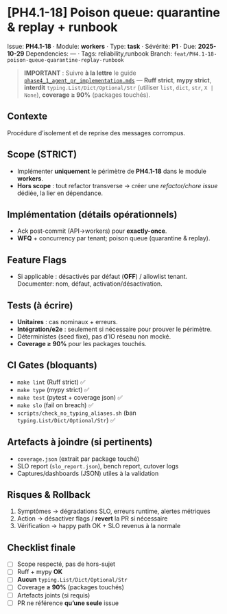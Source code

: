 <!-- PR template generated 2025-10-21 14:17 UTC -->
# [PH4.1-18] Poison queue: quarantine & replay + runbook

Issue: **PH4.1-18** · Module: **workers** · Type: **task** · Sévérité: **P1** · Due: **2025-10-29**
Dependencies: — · Tags: reliability,runbook
Branch: `feat/PH4.1-18-poison-queue-quarantine-replay-runbook`

> **IMPORTANT** : Suivre **à la lettre** le guide [`phase4_1_agent_pr_implementation.mds`](phase4_1_agent_pr_implementation.mds) — **Ruff strict**, **mypy strict**, **interdit** `typing.List/Dict/Optional/Str` (utiliser `list`, `dict`, `str`, `X | None`), **coverage ≥ 90%** (packages touchés).

## Contexte
Procédure d’isolement et de reprise des messages corrompus.

## Scope (STRICT)
- Implémenter **uniquement** le périmètre de **PH4.1-18** dans le module **workers**.
- **Hors scope** : tout refactor transverse → créer une *refactor/chore issue* dédiée, la lier en dépendance.

## Implémentation (détails opérationnels)
- Ack post-commit (API→workers) pour **exactly-once**.
- **WFQ** + concurrency par tenant; poison queue (quarantine & replay).

## Feature Flags
- Si applicable : désactivés par défaut (**OFF**) / allowlist tenant. Documenter: nom, défaut, activation/désactivation.

## Tests (à écrire)
- **Unitaires** : cas nominaux + erreurs.
- **Intégration/e2e** : seulement si nécessaire pour prouver le périmètre.
- Déterministes (seed fixe), pas d’IO réseau non mocké.
- **Coverage ≥ 90%** pour les packages touchés.

## CI Gates (bloquants)
- `make lint` (Ruff strict) ✅
- `make type` (mypy strict) ✅
- `make test` (pytest + coverage json) ✅
- `make slo` (fail on breach) ✅
- `scripts/check_no_typing_aliases.sh` (ban `typing.List/Dict/Optional/Str`) ✅

## Artefacts à joindre (si pertinents)
- `coverage.json` (extrait par package touché)
- SLO report (`slo_report.json`), bench report, cutover logs
- Captures/dashboards (JSON) utiles à la validation

## Risques & Rollback
1) Symptômes → dégradations SLO, erreurs runtime, alertes métriques  
2) Action → désactiver flags / **revert** la PR si nécessaire  
3) Vérification → happy path OK + SLO revenus à la normale

## Checklist finale
- [ ] Scope respecté, pas de hors-sujet
- [ ] Ruff + mypy **OK**
- [ ] **Aucun** `typing.List/Dict/Optional/Str`
- [ ] Coverage **≥ 90%** (packages touchés)
- [ ] Artefacts joints (si requis)
- [ ] PR ne référence **qu’une seule** issue

